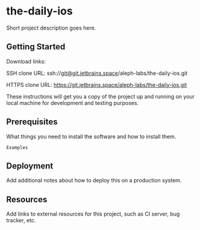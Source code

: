 # the-daily-ios

Short project description goes here.

## Getting Started

Download links:

SSH clone URL: ssh://git@git.jetbrains.space/aleph-labs/the-daily-ios.git

HTTPS clone URL: https://git.jetbrains.space/aleph-labs/the-daily-ios.git



These instructions will get you a copy of the project up and running on your local machine for development and testing purposes.

## Prerequisites

What things you need to install the software and how to install them.

```
Examples
```

## Deployment

Add additional notes about how to deploy this on a production system.

## Resources

Add links to external resources for this project, such as CI server, bug tracker, etc.
